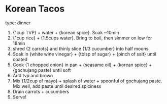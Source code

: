 # Korean Tacos

type: dinner


1. {1cup TVP} + water + {korean spice}. Soak ~10min
2. {1cup rice} + {1.5cups water}. Bring to boil, then simmer on low for 18min
3. shred {2 carrots} and thinly slice {1/3 cucumber} into half moons
4. Soak in {white wine vinegar} + {tblsp of sugar} + {pinch of salt} until coated
5. Cook {1 chopped onion} in pan + {seasame oil} + {korean spice} + {gochujang paste} until soft
6. Add tvp and brown
7. Mix {1/2cup of mayo} + splash of water + spoonful of gochujang paste. Mix well, add paste until desired spiciness
8. Drain carrots + cucumbers 
9. Serve!